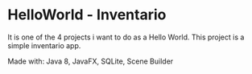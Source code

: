 # HelloWorld - Inventario

It is one of the 4 projects i want to do as a Hello World. This project is a simple inventario app. <br>

Made with: Java 8, JavaFX, SQLite, Scene Builder